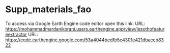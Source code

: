 # Supp_materials_fao

To access via Google Earth Engine code editor open this link:
URL: https://mohammadmardanikorani.users.earthengine.app/view/lesothofeatureextractor
URL: https://code.earthengine.google.com/53a4044bcdfb5c4301e421dbaccb8322
